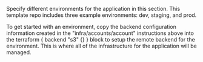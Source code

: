 Specify different environments for the application in this section. This template repo includes three example environments: dev, staging, and prod.

To get started with an environment, copy the backend configuration information created in the "infra/accounts/account" instructions above into the terraform { backend "s3" {} } block to setup the remote backend for the environment. This is where all of the infrastructure for the application will be managed.
